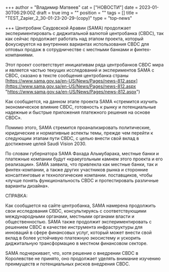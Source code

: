 +++
author = "Владимир Матвеев"
cat = ["НОВОСТИ"]
date = 2023-01-30T06:29:00Z
draft = true
img = ""
position = ""
tags = []
title = "TEST_Zapier_2_30-01-23-20-29-(copy)"
type = "top-news"

+++
Центробанк Саудовской Аравии (SAMA) продолжает экспериментировать с диджитальной валютой центробанка (CBDC), так как сейчас продолжает работать над этапом проекта, который фокусируется на внутренних вариантах использования CBDC для оптовых продаж в сотрудничестве с местными банками и финтех-компаниями.

Этот проект соответствует инициативам ряда центробанков CBDC мира и является частью текущих исследований и экспериментов SAMA с CBDC, сказано в тексте сообщения центробанка страны [https://www.sama.gov.sa/en-US/News/Pages/news-812.aspx](https://www.sama.gov.sa/en-US/News/Pages/news-812.aspx "https://www.sama.gov.sa/en-US/News/Pages/news-812.aspx")

Как сообщается, на данном этапе проекта SAMA «стремится изучить экономическое влияние CBDC, готовность к рынку и потенциальные надежные и быстрые приложения платежного решения на основе CBDC».

Помимо этого, SAMA стремится проанализировать политические, юридические и нормативные аспекты темы, прежде чем перейти к следующим этапам пути CBDC, с целью внести свой вклад в достижение целей Saudi Vision 2030.

По словам губернатора SAMA Фахада Альмубарака, местные банки и платежные компании будут «краеугольным камнем этого проекта и его реализации». SAMA заявила, что привлекла как местные банки, так и финтех-компании, а также других участников рынка и сторонние консалтинговые и технологические компании. поставщиков, чтобы «лучше понять функциональность CBDC и протестировать различные варианты дизайна».

СПРАВКА:

Как сообщается на сайте центробанка, SAMA намерена продолжить свои исследования CBDC, консультируясь с соответствующими международными органами, местными органами власти и общественностью. SAMA также продолжит экспериментировать с решением CBDC в качестве инструмента инфраструктуры для инноваций в сфере финансовых услуг, который может внести свой вклад в более устойчивую платежную экосистему и ускорить диджитальную трансформацию в местном финансовом секторе.

SAMA подчеркивает, что, хотя решение о внедрении CBDC в Королевстве не принято, оно продолжает уделять внимание изучению преимуществ и потенциальных рисков внедрения CBDC.